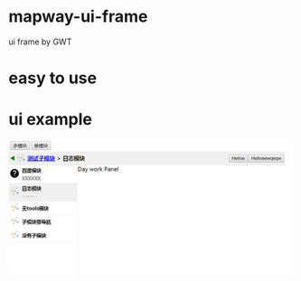 # mapway-ui-frame
ui frame by GWT
# easy to use
# ui example
![EXAMPLE1](https://github.com/mapway/mapway-ui-frame/blob/master/doc/ui_example.png?raw=true)